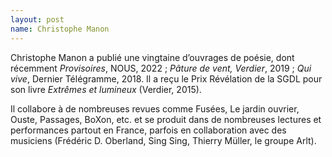 ```yaml
---
layout: post
name: Christophe Manon
---
```

Christophe Manon a publié une vingtaine d’ouvrages de poésie, dont récemment *Provisoires*, NOUS, 2022 ; *Pâture de vent, Verdier*, 2019 ; *Qui vive*, Dernier Télégramme, 2018. Il a reçu le Prix Révélation de la SGDL pour son livre *Extrêmes et lumineux* (Verdier, 2015).


Il collabore à de nombreuses revues comme Fusées, Le jardin ouvrier, Ouste, Passages, BoXon, etc. et se produit dans de nombreuses lectures et performances partout en France, parfois en collaboration avec des musiciens (Frédéric D. Oberland, Sing Sing, Thierry Müller, le groupe Arlt).